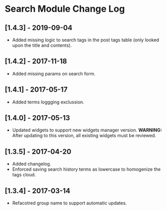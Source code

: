 
# Search Module Change Log

## [1.4.3] - 2019-09-04

- Added missing logic to search tags in the post tags table (only looked upon the title and contents).

## [1.4.2] - 2017-11-18

- Added missing params on search form.

## [1.4.1] - 2017-05-17

- Added terms loggging exclussion.

## [1.4.0] - 2017-05-13

- Updated widgets to support new widgets manager version.
  **WARNING:** After updating to this version, all existing widgets must be reviewed.

## [1.3.5] - 2017-04-20

- Added changelog.
- Enforced saving search history terms as lowercase to homogenize the tags cloud.

## [1.3.4] - 2017-03-14

- Refacotred group name to support automatic updates.
